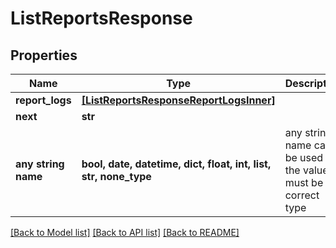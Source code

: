 # ListReportsResponse


## Properties
Name | Type | Description | Notes
------------ | ------------- | ------------- | -------------
**report_logs** | [**[ListReportsResponseReportLogsInner]**](ListReportsResponseReportLogsInner.md) |  | [optional] 
**next** | **str** |  | [optional] 
**any string name** | **bool, date, datetime, dict, float, int, list, str, none_type** | any string name can be used but the value must be the correct type | [optional]

[[Back to Model list]](../README.md#documentation-for-models) [[Back to API list]](../README.md#documentation-for-api-endpoints) [[Back to README]](../README.md)



